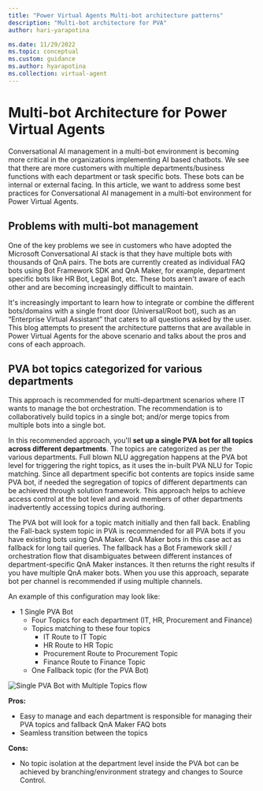 ```yaml
---
title: "Power Virtual Agents Multi-bot architecture patterns"
description: "Multi-bot architecture for PVA"
author: hari-yarapotina

ms.date: 11/29/2022
ms.topic: conceptual
ms.custom: guidance
ms.author: hyarapotina
ms.collection: virtual-agent
---
```


# Multi-bot Architecture for Power Virtual Agents

Conversational AI management in a multi-bot environment is becoming more critical in the organizations implementing AI based chatbots. We see that there are more customers with multiple departments/business functions with each department or task specific bots. These bots can be internal or external facing.  In this article, we want to address some best practices for Conversational AI management in a multi-bot environment for Power Virtual Agents.

## Problems with multi-bot management

One of the key problems we see in customers who have adopted the Microsoft Conversational AI stack is that they have multiple bots with thousands of QnA pairs. The bots are currently created as individual FAQ bots using Bot Framework SDK and QnA Maker, for example, department specific bots like HR Bot, Legal Bot, etc.​ These bots aren't aware of each other and are becoming increasingly difficult to maintain.​

It's increasingly important to learn how to integrate or combine the different bots/domains with a single front door (Universal/Root bot), such as an “Enterprise Virtual Assistant” that caters to all questions asked by the user. This blog attempts to present the architecture patterns that are available in Power Virtual Agents for the above scenario and talks about the pros and cons of each approach.

## PVA bot topics categorized for various departments

This approach is recommended for multi-department scenarios where IT wants to manage the bot orchestration.  The recommendation is to collaboratively build topics in a single bot; and/or merge topics from multiple bots into a single bot.  

In this recommended approach, you'll **set up a single PVA bot for all topics across different departments**. The topics are categorized as per the various departments. Full blown NLU aggregation happens at the PVA bot level for triggering the right topics, as it uses the in-built PVA NLU for Topic matching. Since all department specific bot contents are topics inside same PVA bot, if needed the segregation of topics of different departments can be achieved through solution framework. This approach helps to achieve access control at the bot level and avoid members of other departments inadvertently accessing topics during authoring.

The PVA bot will look for a topic match initially and then fall back. Enabling the Fall-back system topic in PVA is recommended for all PVA bots if you have existing bots using QnA Maker. QnA Maker bots in this case act as fallback for long tail queries. The fallback has a Bot Framework skill / orchestration flow that disambiguates between different instances of department-specific QnA Maker instances. It then returns the right results if you have multiple QnA maker bots. When you use this approach, separate bot per channel is recommended if using multiple channels.

An example of this configuration may look like:

- 1 Single PVA Bot  
  - Four Topics for each department (IT, HR, Procurement and Finance)  
  - Topics matching to these four topics  
    - IT Route to IT Topic  
    - HR Route to HR Topic
    - Procurement Route to Procurement Topic
    - Finance Route to Finance Topic  
  - One Fallback topic (for the PVA Bot)

![Single PVA Bot with Multiple Topics flow](https://github.com/MicrosoftDocs/power-platform-pr/blob/0080c1e0367f1a1544cb1fd3144ae896d02df7e1/power-virtual-agents/guidance/media/introduction/overview-no-code.png "single-pvabot-with-multiple-topics.png")

**Pros:**  

- Easy to manage and each department is responsible for managing their PVA topics and fallback QnA Maker FAQ bots  
- Seamless transition between the topics

 **Cons:**  

- No topic isolation at the department level inside the PVA bot can be achieved by branching/environment strategy and changes to Source Control.

<!-- TODO -->
